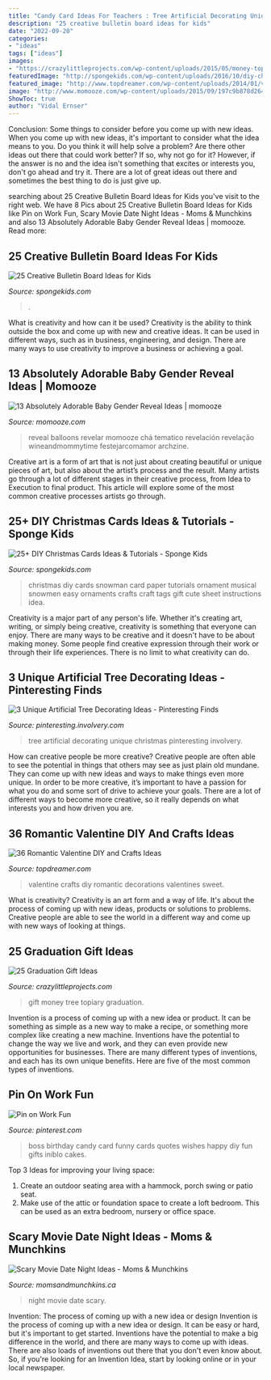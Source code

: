 ```yaml
---
title: "Candy Card Ideas For Teachers : Tree Artificial Decorating Unique Christmas Pinteresting Involvery"
description: "25 creative bulletin board ideas for kids"
date: "2022-09-20"
categories:
- "ideas"
tags: ["ideas"]
images:
- "https://crazylittleprojects.com/wp-content/uploads/2015/05/money-topiary-tree-gift.jpg"
featuredImage: "http://spongekids.com/wp-content/uploads/2016/10/diy-christmas-cards/1-diy-christmas-cards.jpg"
featured_image: "http://www.topdreamer.com/wp-content/uploads/2014/01/valentine-crafts-13.jpg"
image: "http://www.momooze.com/wp-content/uploads/2015/09/197c9b878d2642dfc42d20d13def2539-577x1024.jpg"
ShowToc: true
author: "Vidal Ernser"
---
```



Conclusion: Some things to consider before you come up with new ideas.
When you come up with new ideas, it's important to consider what the idea means to you. Do you think it will help solve a problem? Are there other ideas out there that could work better? If so, why not go for it? However, if the answer is no and the idea isn't something that excites or interests you, don't go ahead and try it. There are a lot of great ideas out there and sometimes the best thing to do is just give up.

	

		
searching about 25 Creative Bulletin Board Ideas for Kids you've visit to the right web. We have 8 Pics about 25 Creative Bulletin Board Ideas for Kids like Pin on Work Fun, Scary Movie Date Night Ideas - Moms &amp; Munchkins and also 13 Absolutely Adorable Baby Gender Reveal Ideas | momooze. Read more:
		
    
## 25 Creative Bulletin Board Ideas For Kids

<img loading=lazy src="https://spongekids.com/wp-content/uploads/2015/09/1-candy-themed-bulletin-board.jpg" onerror="this.onerror=null;this.src='https://tse3.mm.bing.net/th?id=OIP.LTxokux8TIDi1t3sR5_HtwHaMT&amp;pid=15.1';" alt="25 Creative Bulletin Board Ideas for Kids">

_Source: spongekids.com_

>. 

	

What is creativity and how can it be used?
Creativity is the ability to think outside the box and come up with new and creative ideas. It can be used in different ways, such as in business, engineering, and design. There are many ways to use creativity to improve a business or achieving a goal.

    
## 13 Absolutely Adorable Baby Gender Reveal Ideas | Momooze

<img loading=lazy src="http://www.momooze.com/wp-content/uploads/2015/09/197c9b878d2642dfc42d20d13def2539-577x1024.jpg" onerror="this.onerror=null;this.src='https://tse4.mm.bing.net/th?id=OIP.HdKAS13DH5U8Ls_HQcoNQgHaNJ&amp;pid=15.1';" alt="13 Absolutely Adorable Baby Gender Reveal Ideas | momooze">

_Source: momooze.com_

>reveal balloons revelar momooze chá tematico revelación revelação wineandmommytime festejarcomamor archzine. 

	

Creative art is a form of art that is not just about creating beautiful or unique pieces of art, but also about the artist’s process and the result. Many artists go through a lot of different stages in their creative process, from Idea to Execution to final product. This article will explore some of the most common creative processes artists go through.

    
## 25+ DIY Christmas Cards Ideas &amp; Tutorials - Sponge Kids

<img loading=lazy src="http://spongekids.com/wp-content/uploads/2016/10/diy-christmas-cards/1-diy-christmas-cards.jpg" onerror="this.onerror=null;this.src='https://tse1.mm.bing.net/th?id=OIP.Y3ALECgteFYJBJPK-rIz0wHaJh&amp;pid=15.1';" alt="25+ DIY Christmas Cards Ideas &amp; Tutorials - Sponge Kids">

_Source: spongekids.com_

>christmas diy cards snowman card paper tutorials ornament musical snowmen easy ornaments crafts craft tags gift cute sheet instructions idea. 

	

Creativity is a major part of any person's life. Whether it's creating art, writing, or simply being creative, creativity is something that everyone can enjoy. There are many ways to be creative and it doesn't have to be about making money. Some people find creative expression through their work or through their life experiences. There is no limit to what creativity can do.

    
## 3 Unique Artificial Tree Decorating Ideas - Pinteresting Finds

<img loading=lazy src="http://pinteresting.involvery.com/wp-content/uploads/sites/15/-000/1/02b21c5b5cd1f04bd7aa5aa882731ad9.jpg" onerror="this.onerror=null;this.src='https://tse2.mm.bing.net/th?id=OIP.reax9YqHnjyPNLd41_JeWAHaJ4&amp;pid=15.1';" alt="3 Unique Artificial Tree Decorating Ideas - Pinteresting Finds">

_Source: pinteresting.involvery.com_

>tree artificial decorating unique christmas pinteresting involvery. 

	

How can creative people be more creative?
Creative people are often able to see the potential in things that others may see as just plain old mundane. They can come up with new ideas and ways to make things even more unique. In order to be more creative, it’s important to have a passion for what you do and some sort of drive to achieve your goals. There are a lot of different ways to become more creative, so it really depends on what interests you and how driven you are.

    
## 36 Romantic Valentine DIY And Crafts Ideas

<img loading=lazy src="http://www.topdreamer.com/wp-content/uploads/2014/01/valentine-crafts-13.jpg" onerror="this.onerror=null;this.src='https://tse2.mm.bing.net/th?id=OIP.GgBbUUqs50vIctTaDUZP3AHaJ4&amp;pid=15.1';" alt="36 Romantic Valentine DIY and Crafts Ideas">

_Source: topdreamer.com_

>valentine crafts diy romantic decorations valentines sweet. 

	

What is creativity?
Creativity is an art form and a way of life. It's about the process of coming up with new ideas, products or solutions to problems. Creative people are able to see the world in a different way and come up with new ways of looking at things.

    
## 25 Graduation Gift Ideas

<img loading=lazy src="https://crazylittleprojects.com/wp-content/uploads/2015/05/money-topiary-tree-gift.jpg" onerror="this.onerror=null;this.src='https://tse2.mm.bing.net/th?id=OIP.F6dkpV8VOWBbr3unWhQ76wHaOn&amp;pid=15.1';" alt="25 Graduation Gift Ideas">

_Source: crazylittleprojects.com_

>gift money tree topiary graduation. 

	

Invention is a process of coming up with a new idea or product. It can be something as simple as a new way to make a recipe, or something more complex like creating a new machine. Inventions have the potential to change the way we live and work, and they can even provide new opportunities for businesses. There are many different types of inventions, and each has its own unique benefits. Here are five of the most common types of inventions.

    
## Pin On Work Fun

<img loading=lazy src="https://i.pinimg.com/736x/02/4f/20/024f207f15c4a9ebcb9375b90e3457c7--boss-gifts-candy-cards.jpg" onerror="this.onerror=null;this.src='https://tse4.mm.bing.net/th?id=OIP.IkrSr9tQjNNwrZRTE7Ub9AHaNK&amp;pid=15.1';" alt="Pin on Work Fun">

_Source: pinterest.com_

>boss birthday candy card funny cards quotes wishes happy diy fun gifts iniblo cakes. 

	

Top 3 Ideas for improving your living space:
1. Create an outdoor seating area with a hammock, porch swing or patio seat.
2. Make use of the attic or foundation space to create a loft bedroom. This can be used as an extra bedroom, nursery or office space.

    
## Scary Movie Date Night Ideas - Moms &amp; Munchkins

<img loading=lazy src="https://www.momsandmunchkins.ca/wp-content/uploads/2015/03/scary-movie-date-night-printables-1.jpg" onerror="this.onerror=null;this.src='https://tse4.mm.bing.net/th?id=OIP.WSwlVzckJU_SNi3GYcgdmgHaKZ&amp;pid=15.1';" alt="Scary Movie Date Night Ideas - Moms &amp; Munchkins">

_Source: momsandmunchkins.ca_

>night movie date scary. 

	

Invention: The process of coming up with a new idea or design
Invention is the process of coming up with a new idea or design. It can be easy or hard, but it's important to get started. Inventions have the potential to make a big difference in the world, and there are many ways to come up with ideas. There are also loads of inventions out there that you don't even know about. So, if you're looking for an Invention Idea, start by looking online or in your local newspaper.

